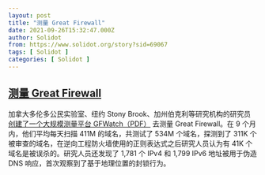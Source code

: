 ```yaml
---
layout: post
title: "测量 Great Firewall"
date: 2021-09-26T15:32:47.000Z
author: Solidot
from: https://www.solidot.org/story?sid=69067
tags: [ Solidot ]
categories: [ Solidot ]
---
```

<!--1632670367000-->
[测量 Great Firewall](https://www.solidot.org/story?sid=69067)
------

<div>
加拿大多伦多公民实验室、纽约 Stony Brook、加州伯克利等研究机构的研究员<a href="https://www.usenix.org/system/files/sec21-hoang.pdf" target="_blank">创建了一个大规模测量平台 GFWatch（PDF）</a> 去测量 Great Firewall。在 9 个月内，他们平均每天扫描 411M  的域名，共测试了 534M 个域名，探测到了 311K 个被审查的域名，在逆向工程防火墙使用的正则表达式之后研究人员认为有 41K 个域名是被误杀的。研究人员还发现了 1,781 个 IPv4 和 1,799 IPv6 地址被用于伪造 DNS 响应，首次观察到了基于地理位置的封锁行为。
</div>
